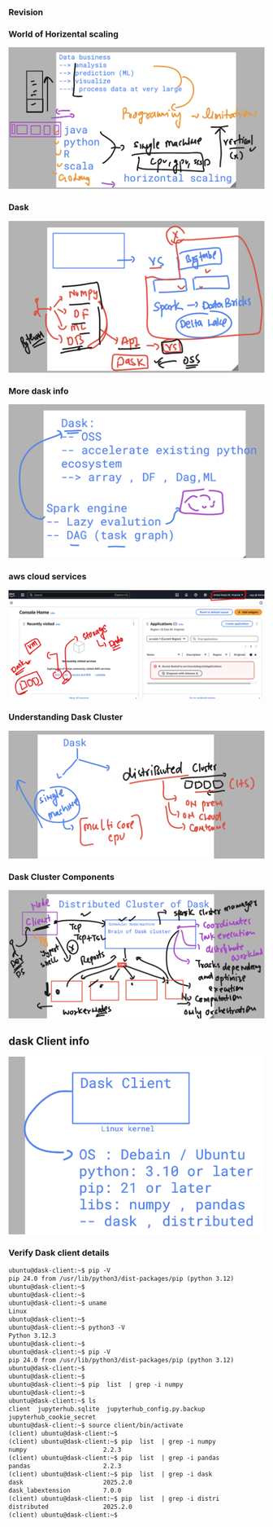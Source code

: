 ### Revision 

### World of Horizental scaling 

<img src="scale1.png">

### Dask 

<img src="dask1.png">

### More dask info 

<img src="dask2.png">

### aws cloud services 

<img src="aws1.png">

### Understanding Dask Cluster 

<img src="daskcls1.png">

### Dask Cluster Components 

<img src="daskcls2.png">

## dask Client info 

<img src="daskcls3.png">

### Verify Dask client details 

```
ubuntu@dask-client:~$ pip -V
pip 24.0 from /usr/lib/python3/dist-packages/pip (python 3.12)
ubuntu@dask-client:~$ 
ubuntu@dask-client:~$ 
ubuntu@dask-client:~$ uname 
Linux
ubuntu@dask-client:~$ 
ubuntu@dask-client:~$ python3 -V
Python 3.12.3
ubuntu@dask-client:~$ 
ubuntu@dask-client:~$ pip -V
pip 24.0 from /usr/lib/python3/dist-packages/pip (python 3.12)
ubuntu@dask-client:~$ 
ubuntu@dask-client:~$ 
ubuntu@dask-client:~$ pip  list  | grep -i numpy 
ubuntu@dask-client:~$ 
ubuntu@dask-client:~$ ls
client  jupyterhub.sqlite  jupyterhub_config.py.backup  jupyterhub_cookie_secret
ubuntu@dask-client:~$ source client/bin/activate
(client) ubuntu@dask-client:~$ 
(client) ubuntu@dask-client:~$ pip  list  | grep -i numpy 
numpy                     2.2.3
(client) ubuntu@dask-client:~$ pip  list  | grep -i pandas
pandas                    2.2.3
(client) ubuntu@dask-client:~$ pip  list  | grep -i dask
dask                      2025.2.0
dask_labextension         7.0.0
(client) ubuntu@dask-client:~$ pip  list  | grep -i distri
distributed               2025.2.0
(client) ubuntu@dask-client:~$ 

```